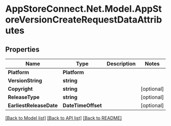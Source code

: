 # AppStoreConnect.Net.Model.AppStoreVersionCreateRequestDataAttributes

## Properties

Name | Type | Description | Notes
------------ | ------------- | ------------- | -------------
**Platform** | **Platform** |  | 
**VersionString** | **string** |  | 
**Copyright** | **string** |  | [optional] 
**ReleaseType** | **string** |  | [optional] 
**EarliestReleaseDate** | **DateTimeOffset** |  | [optional] 

[[Back to Model list]](../README.md#documentation-for-models) [[Back to API list]](../README.md#documentation-for-api-endpoints) [[Back to README]](../README.md)

